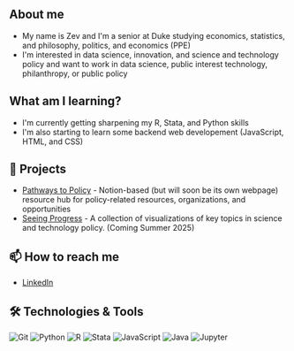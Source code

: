 ## About me
- My name is Zev and I'm a senior at Duke studying economics, statistics, and philosophy, politics, and economics (PPE)
- I'm interested in data science, innovation, and science and technology policy and want to work in data science, public interest technology, philanthropy, or public policy

## What am I learning?
- I'm currently getting sharpening my R, Stata, and Python skills
- I'm also starting to learn some backend web developement (JavaScript, HTML, and CSS)

## 🚀 Projects
- [Pathways to Policy](https://pathwaystopolicy.notion.site/66e370a74e2442689ee0fe72e796bf6a?v=9c88c99e0a7e435ebcd07298b03d6bc5) - Notion-based (but will soon be its own webpage) resource hub for policy-related resources, organizations, and opportunities
- [Seeing Progress](link) - A collection of visualizations of key topics in science and technology policy. (Coming Summer 2025)

## 📫 How to reach me
- [LinkedIn](https://www.linkedin.com/in/zevvanzanten/)
  
## 🛠️ Technologies & Tools
![Git](https://img.shields.io/badge/-Git-black?style=flat-square&logo=git)
![Python](https://img.shields.io/badge/-Python-black?style=flat-square&logo=python)
![R](https://img.shields.io/badge/-R-black?style=flat-square&logo=r)
![Stata](https://img.shields.io/badge/-Stata-black?style=flat-square&logo=stata)
![JavaScript](https://img.shields.io/badge/-JavaScript-black?style=flat-square&logo=javascript)
![Java](https://img.shields.io/badge/-Java-black?style=flat-square&logo=java)
![Jupyter](https://img.shields.io/badge/-Jupyter-black?style=flat-square&logo=jupyter)
<!--
**zev-vz/zev-vz** is a ✨ _special_ ✨ repository because its `README.md` (this file) appears on your GitHub profile.

Here are some ideas to get you started:

- 🔭 I’m currently working on ...
- 🌱 I’m currently learning ...
- 👯 I’m looking to collaborate on ...
- 🤔 I’m looking for help with ...
- 💬 Ask me about ...
- 📫 How to reach me: ...
- 😄 Pronouns: ...
- ⚡ Fun fact: ...
-->
